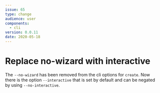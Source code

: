 ```yaml
---
issue: 65
type: change
audience: user
components:
  - cli
version: 0.0.11
date: 2020-05-18
---
```


# Replace no-wizard with interactive

The `--no-wizard` has been removed from the cli options for `create`. Now there is 
the option `--interactive` that is set by default and can be negated 
by using `--no-interactive`.
